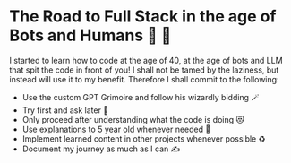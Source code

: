 # The Road to Full Stack in the age of Bots and Humans 🤖 🙍

I started to learn how to code at the age of 40, at the age of bots and LLM that spit the code in front of you! I shall not be tamed by the laziness, but instead will use it to my benefit. 
Therefore I shall commit to the following:

* Use the custom GPT Grimoire and follow his wizardly bidding 🪄
* Try first and ask later 🤔
* Only proceed after understanding what the code is doing 😻
* Use explanations to 5 year old whenever needed 👶
* Implement learned content in other projects whenever possible ♻️
* Document my journey as much as I can ✍️

